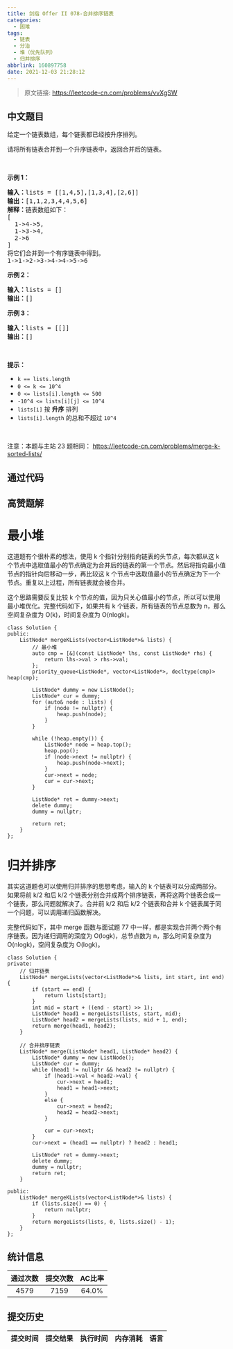 ```yaml
---
title: 剑指 Offer II 078-合并排序链表
categories:
  - 困难
tags:
  - 链表
  - 分治
  - 堆（优先队列）
  - 归并排序
abbrlink: 160897758
date: 2021-12-03 21:28:12
---
```


> 原文链接: https://leetcode-cn.com/problems/vvXgSW




## 中文题目
<div><p>给定一个链表数组，每个链表都已经按升序排列。</p>

<p>请将所有链表合并到一个升序链表中，返回合并后的链表。</p>

<p>&nbsp;</p>

<p><strong>示例 1：</strong></p>

<pre>
<strong>输入：</strong>lists = [[1,4,5],[1,3,4],[2,6]]
<strong>输出：</strong>[1,1,2,3,4,4,5,6]
<strong>解释：</strong>链表数组如下：
[
  1-&gt;4-&gt;5,
  1-&gt;3-&gt;4,
  2-&gt;6
]
将它们合并到一个有序链表中得到。
1-&gt;1-&gt;2-&gt;3-&gt;4-&gt;4-&gt;5-&gt;6
</pre>

<p><strong>示例 2：</strong></p>

<pre>
<strong>输入：</strong>lists = []
<strong>输出：</strong>[]
</pre>

<p><strong>示例 3：</strong></p>

<pre>
<strong>输入：</strong>lists = [[]]
<strong>输出：</strong>[]
</pre>

<p>&nbsp;</p>

<p><strong>提示：</strong></p>

<ul>
	<li><code>k == lists.length</code></li>
	<li><code>0 &lt;= k &lt;= 10^4</code></li>
	<li><code>0 &lt;= lists[i].length &lt;= 500</code></li>
	<li><code>-10^4 &lt;= lists[i][j] &lt;= 10^4</code></li>
	<li><code>lists[i]</code> 按 <strong>升序</strong> 排列</li>
	<li><code>lists[i].length</code> 的总和不超过 <code>10^4</code></li>
</ul>

<p>&nbsp;</p>

<p><meta charset="UTF-8" />注意：本题与主站 23&nbsp;题相同：&nbsp;<a href="https://leetcode-cn.com/problems/merge-k-sorted-lists/">https://leetcode-cn.com/problems/merge-k-sorted-lists/</a></p>
</div>

## 通过代码
<RecoDemo>
</RecoDemo>


## 高赞题解
# **最小堆**
这道题有个很朴素的想法，使用 k 个指针分别指向链表的头节点，每次都从这 k 个节点中选取值最小的节点确定为合并后的链表的第一个节点。然后将指向最小值节点的指针向后移动一步，再比较这 k 个节点中选取值最小的节点确定为下一个节点。重复以上过程，所有链表就会被合并。

这个思路需要反复比较 k 个节点的值，因为只关心值最小的节点，所以可以使用最小堆优化。完整代码如下，如果共有 k 个链表，所有链表的节点总数为 n，那么空间复杂度为 O(k)，时间复杂度为 O(nlogk)。

```
class Solution {
public:
    ListNode* mergeKLists(vector<ListNode*>& lists) {
        // 最小堆
        auto cmp = [&](const ListNode* lhs, const ListNode* rhs) {
            return lhs->val > rhs->val;
        };
        priority_queue<ListNode*, vector<ListNode*>, decltype(cmp)> heap(cmp);

        ListNode* dummy = new ListNode();
        ListNode* cur = dummy;
        for (auto& node : lists) {
            if (node != nullptr) {
                heap.push(node);
            }
        }

        while (!heap.empty()) {
            ListNode* node = heap.top();
            heap.pop();
            if (node->next != nullptr) {
                heap.push(node->next);
            }
            cur->next = node;
            cur = cur->next;
        }

        ListNode* ret = dummy->next;
        delete dummy;
        dummy = nullptr;

        return ret;
    }
};
```
# **归并排序**
其实这道题也可以使用归并排序的思想考虑，输入的 k 个链表可以分成两部分。如果将前 k/2 和后 k/2 个链表分别合并成两个排序链表，再将这两个链表合成一个链表，那么问题就解决了。合并前 k/2 和后 k/2 个链表和合并 k 个链表属于同一个问题，可以调用递归函数解决。

完整代码如下，其中 merge 函数与面试题 77 中一样，都是实现合并两个两个有序链表。因为递归调用的深度为 O(logk)，总节点数为 n，那么时间复杂度为 O(nlogk)，空间复杂度为 O(logk)。

```
class Solution {
private:
    // 归并链表
    ListNode* mergeLists(vector<ListNode*>& lists, int start, int end) {
        if (start == end) {
            return lists[start];
        }
        int mid = start + ((end - start) >> 1);
        ListNode* head1 = mergeLists(lists, start, mid);
        ListNode* head2 = mergeLists(lists, mid + 1, end);
        return merge(head1, head2);
    }

    // 合并排序链表
    ListNode* merge(ListNode* head1, ListNode* head2) {
        ListNode* dummy = new ListNode();
        ListNode* cur = dummy;
        while (head1 != nullptr && head2 != nullptr) {
            if (head1->val < head2->val) {
                cur->next = head1;
                head1 = head1->next;
            }
            else {
                cur->next = head2;
                head2 = head2->next;
            }

            cur = cur->next;
        }
        cur->next = (head1 == nullptr) ? head2 : head1;

        ListNode* ret = dummy->next;
        delete dummy;
        dummy = nullptr;
        return ret;
    }

public:
    ListNode* mergeKLists(vector<ListNode*>& lists) {
        if (lists.size() == 0) {
            return nullptr;
        }
        return mergeLists(lists, 0, lists.size() - 1);
    }
};
```


## 统计信息
| 通过次数 | 提交次数 | AC比率 |
| :------: | :------: | :------: |
|    4579    |    7159    |   64.0%   |

## 提交历史
| 提交时间 | 提交结果 | 执行时间 |  内存消耗  | 语言 |
| :------: | :------: | :------: | :--------: | :--------: |
